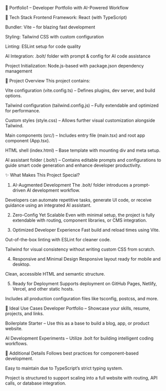🌟 Portfolio1 – Developer Portfolio with AI-Powered Workflow

🔧 Tech Stack
Frontend Framework: React (with TypeScript)

Bundler: Vite – for blazing fast development

Styling: Tailwind CSS with custom configuration

Linting: ESLint setup for code quality

AI Integration: .bolt/ folder with prompt & config for AI code assistance

Project Initialization: Node.js-based with package.json dependency management

📁 Project Overview
This project contains:

Vite configuration (vite.config.ts) – Defines plugins, dev server, and build options.

Tailwind configuration (tailwind.config.js) – Fully extendable and optimized for performance.

Custom styles (style.css) – Allows further visual customization alongside Tailwind.

Main components (src/) – Includes entry file (main.tsx) and root app component (App.tsx).

HTML shell (index.html) – Base template with mounting div and meta setup.

AI assistant folder (.bolt/) – Contains editable prompts and configurations to guide smart code generation and enhance developer productivity.

✨ What Makes This Project Special?
1. AI-Augmented Development
The .bolt/ folder introduces a prompt-driven AI development workflow.

Developers can automate repetitive tasks, generate UI code, or receive guidance using an integrated AI assistant.

2. Zero-Config Yet Scalable
Even with minimal setup, the project is fully extendable with routing, component libraries, or CMS integration.

3. Optimized Developer Experience
Fast build and reload times using Vite.

Out-of-the-box linting with ESLint for cleaner code.

Tailwind for visual consistency without writing custom CSS from scratch.

4. Responsive and Minimal Design
Responsive layout ready for mobile and desktop.

Clean, accessible HTML and semantic structure.

5. Ready for Deployment
Supports deployment on GitHub Pages, Netlify, Vercel, and other static hosts.

Includes all production configuration files like tsconfig, postcss, and more.

🧠 Ideal Use Cases
Developer Portfolio – Showcase your skills, resume, projects, and links.

Boilerplate Starter – Use this as a base to build a blog, app, or product website.

AI Development Experiments – Utilize .bolt for building intelligent coding workflows.

📌 Additional Details
Follows best practices for component-based development.

Easy to maintain due to TypeScript’s strict typing system.

Project is structured to support scaling into a full website with routing, API calls, or database integration.
